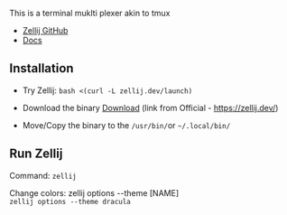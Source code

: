 This is a terminal muklti plexer akin to tmux
  - [Zellij GitHub](https://github.com/zellij-org/zellij)
  - [Docs](https://zellij.dev/documentation/configuration.html)
  
## Installation
  - Try Zellij: ```bash <(curl -L zellij.dev/launch)```

  - Download the binary
    [Download](https://github.com/zellij-org/zellij/releases/latest/download/zellij-x86_64-unknown-linux-musl.tar.gz) (link from Official - https://zellij.dev/)
  - Move/Copy the binary to the `/usr/bin/`or `~/.local/bin/`

## Run Zellij
Command: `zellij`

Change colors:  zellij options --theme [NAME]<br/>
```zellij options --theme dracula```
